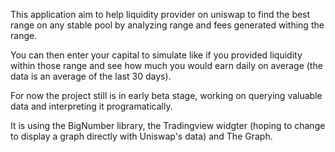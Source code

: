 This application aim to help liquidity provider on uniswap to find the best range on any stable pool by analyzing range and fees generated withing the range.

You can then enter your capital to simulate like if you provided liquidity within those range and see how much you would earn daily on average (the data is an average of the last 30 days).

For now the project still is in early beta stage, working on querying valuable data and interpreting it programatically.

It is using the BigNumber library, the Tradingview widgter (hoping to change to display a graph directly with Uniswap's data) and The Graph.
